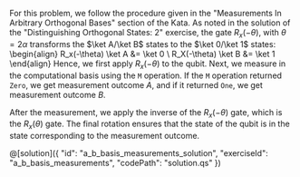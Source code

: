 For this problem, we follow the procedure given in the "Measurements In Arbitrary Orthogonal Bases" section of the Kata.
As noted in the solution of the "Distinguishing Orthogonal States: 2" exercise, the gate $R_x(-\theta)$, with $\theta = 2\alpha$ transforms the $\ket A/\ket B$ states to the $\ket 0/\ket 1$ states:
\begin{align}
R_x(-\theta) \ket A &= \ket 0 \\
R_X(-\theta) \ket B &= \ket 1
\end{align}
Hence, we first apply $R_x(-\theta)$ to the qubit. Next, we measure in the computational basis using the `M` operation.
If the `M` operation returned `Zero`, we get measurement outcome $A$, and if it returned `One`, we get measurement outcome $B$.

After the measurement, we apply the inverse of the $R_x(-\theta)$ gate, which is the $R_x(\theta)$ gate.
The final rotation ensures that the state of the qubit is in the state corresponding to the measurement outcome.

@[solution]({
    "id": "a_b_basis_measurements_solution",
    "exerciseId": "a_b_basis_measurements",
    "codePath": "solution.qs"
})
